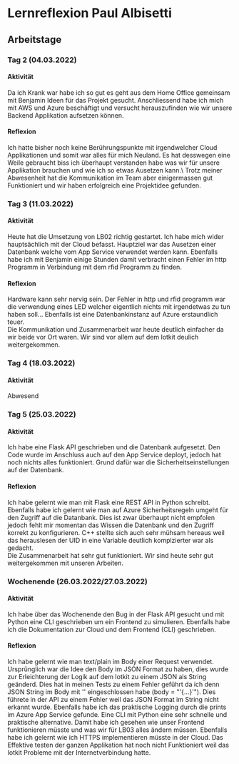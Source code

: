 # Lernreflexion Paul Albisetti

## Arbeitstage
### Tag 2 (04.03.2022)
#### Aktivität
Da ich Krank war habe ich so gut es geht aus dem Home Office gemeinsam mit Benjamin Ideen für das Projekt gesucht. Anschliessend habe ich mich mit AWS und Azure beschäftigt und versucht herauszufinden wie wir unsere Backend Applikation aufsetzen können.

#### Reflexion
Ich hatte bisher noch keine Berührungspunkte mit irgendwelcher Cloud Applikationen und somit war alles für mich Neuland. Es hat desswegen eine Weile gebraucht biss ich überhaupt verstanden habe was wir für unsere Applikation brauchen und wie ich so etwas Ausetzen kann.\ Trotz meiner Abwesenheit hat die Kommunikation im Team aber einigermassen gut Funktioniert und wir haben erfolgreich eine Projektidee gefunden.

### Tag 3 (11.03.2022)
#### Aktivität
Heute hat die Umsetzung von LB02 richtig gestartet. Ich habe mich wider hauptsächlich mit der Cloud befasst. Hauptziel war das Ausetzen einer Datenbank welche vom App Service verwendet werden kann. Ebenfalls habe ich mit Benjamin einige Stunden damit verbracht einen Fehler im http Programm in Verbindung mit dem rfid Programm zu finden.

#### Reflexion
Hardware kann sehr nervig sein. Der Fehler in http und rfid programm war die verwendung eines LED welcher eigentlich nichts mit irgendetwas zu tun haben soll... Ebenfalls ist eine Datenbankinstanz auf Azure erstaundlich teuer.\
Die Kommunikation und Zusammenarbeit war heute deutlich einfacher da wir beide vor Ort waren. Wir sind vor allem auf dem Iotkit deulich weitergekommen.

### Tag 4 (18.03.2022)
#### Aktivität
Abwesend

### Tag 5 (25.03.2022)
#### Aktivität
Ich habe eine Flask API geschrieben und die Datenbank aufgesetzt. Den Code wurde im Anschluss auch auf den App Service deployt, jedoch hat noch nichts alles funktioniert. Grund dafür war die Sicherheitseinstellungen auf der Datenbank. 
#### Reflexion
Ich habe gelernt wie man mit Flask eine REST API in Python schreibt. Ebenfalls habe ich gelernt wie man auf Azure Sicherheitsregeln umgeht für den Zugriff auf die Datanbank. Dies ist zwar überhaupt nicht empfolen jedoch fehlt mir momentan das Wissen die Datenbank und den Zugriff korrekt zu konfigurieren. C++ stellte sich auch sehr mühsam hereaus weil das herauslesen der UID in eine Variable deutlich komplzierter war als gedacht.\
Die Zusammenarbeit hat sehr gut funktioniert. Wir sind heute sehr gut weitergekommen mit unseren Arbeiten.

### Wochenende (26.03.2022/27.03.2022)
#### Aktivität
Ich habe über das Wochenende den Bug in der Flask API gesucht und mit Python eine CLI geschrieben um ein Frontend zu simulieren. Ebenfalls habe ich die Dokumentation zur Cloud und dem Frontend (CLI) geschrieben.
#### Reflexion
Ich habe gelernt wie man text/plain im Body einer Request verwendet. Ursprünglich war die Idee den Body im JSON Format zu haben, dies wurde zur Erleichterung der Logik auf dem Iotkit zu einem JSON als String geänderd. Dies hat in meinen Tests zu einem Fehler geführt da ich denn JSON String im Body mit '' eingeschlossen habe (body = "'{...}'"). Dies führete in der API zu einem Fehler weil das JSON Format im String nicht erkannt wurde. Ebenfalls habe ich das praktische Logging durch die prints im Azure App Service gefunde. Eine CLI mit Python eine sehr schnelle und praktische alternative. Damit habe ich gesehen wie unser Frontend funktionieren müsste und was wir für LB03 alles ändern müssen. Ebenfalls habe ich gelernt wie ich HTTPS implementieren müsste in der Cloud. Das Effektive testen der ganzen Applikation hat noch nicht Funktioniert weil das Iotkit Probleme mit der Internetverbindung hatte.
